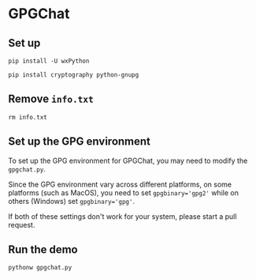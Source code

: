 # GPGChat

## Set up

`pip install -U wxPython`

`pip install cryptography python-gnupg`

## Remove `info.txt`

`rm info.txt`

## Set up the GPG environment

To set up the GPG environment for GPGChat, you may need to modify the `gpgchat.py`.

Since the GPG environment vary across different platforms, on some platforms (such as MacOS), you need to set `gpgbinary='gpg2'` while on others (Windows) set `gpgbinary='gpg'`.

If both of these settings don't work for your system, please start a pull request.

## Run the demo

`pythonw gpgchat.py`